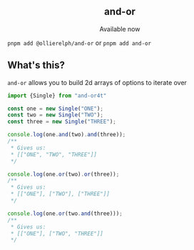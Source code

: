<h2 align="center">and-or</h2>

<p align="center">
Available now
</p>

`pnpm add @ollierelph/and-or` or `pnpm add and-or`

## What's this?

`and-or` allows you to build 2d arrays of options to iterate over

```typescript
import {Single} from "and-or4t"

const one = new Single("ONE");
const two = new Single("TWO");
const three = new Single("THREE");

console.log(one.and(two).and(three));
/**
 * Gives us:
 * [["ONE", "TWO", "THREE"]]
 */

console.log(one.or(two).or(three));
/**
 * Gives us:
 * [["ONE"], ["TWO"], ["THREE"]]
 */

console.log(one.or(two.and(three)));
/**
 * Gives us:
 * [["ONE"], ["TWO", "THREE"]]
 */
```
